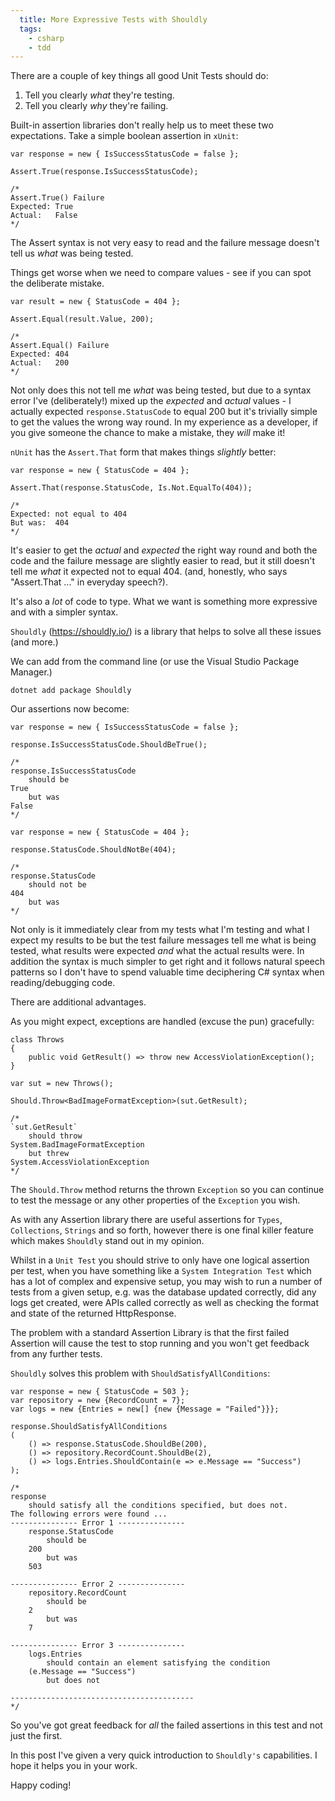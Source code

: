 ```yaml
---
  title: More Expressive Tests with Shouldly 
  tags:
    - csharp
    - tdd
---
```


There are a couple of key things all good Unit Tests should do:

1. Tell you clearly _what_ they're testing.
1. Tell you clearly _why_ they're failing.

Built-in assertion libraries don't really help us to meet these two expectations. Take a simple boolean assertion in `xUnit`:

```
var response = new { IsSuccessStatusCode = false };

Assert.True(response.IsSuccessStatusCode);

/*
Assert.True() Failure
Expected: True
Actual:   False
*/
```

The Assert syntax is not very easy to read and the failure message doesn't tell us _what_ was being tested. 

Things get worse when we need to compare values - see if you can spot the deliberate mistake.

```
var result = new { StatusCode = 404 };

Assert.Equal(result.Value, 200);

/*
Assert.Equal() Failure
Expected: 404
Actual:   200
*/
```

Not only does this not tell me _what_ was being tested, but due to a syntax error I've (deliberately!) mixed up the _expected_ and _actual_ values - I actually expected `response.StatusCode` to equal 200 but it's trivially simple to get the values the wrong way round.
In my experience as a developer, if you give someone the chance to make a mistake, they _will_ make it!

`nUnit` has the `Assert.That` form that makes things _slightly_ better:

```
var response = new { StatusCode = 404 };

Assert.That(response.StatusCode, Is.Not.EqualTo(404));

/*
Expected: not equal to 404
But was:  404
*/
```

It's easier to get the _actual_ and _expected_ the right way round and both the code and the failure message are slightly easier to read, but it still doesn't tell me _what_ it expected not to equal 404. (and, honestly, who says "Assert.That ..." in everyday speech?). 

It's also a _lot_ of code to type. What we want is something more expressive and with a simpler syntax.

`Shouldly` (https://shouldly.io/) is a library that helps to solve all these issues (and more.)

We can add from the command line (or use the Visual Studio Package Manager.)

```
dotnet add package Shouldly
```

Our assertions now become:

```
var response = new { IsSuccessStatusCode = false };

response.IsSuccessStatusCode.ShouldBeTrue();

/*
response.IsSuccessStatusCode
    should be
True
    but was
False
*/

var response = new { StatusCode = 404 }; 

response.StatusCode.ShouldNotBe(404);

/*
response.StatusCode
    should not be
404
    but was
*/
```

Not only is it immediately clear from my tests what I'm testing and what I expect my results to be but the test failure messages tell me what is being tested, what results were expected _and_ what the actual results were.
In addition the syntax is much simpler to get right and it follows natural speech patterns so I don't have to spend valuable time deciphering C# syntax when reading/debugging code.

There are additional advantages. 

As you might expect, exceptions are handled (excuse the pun) gracefully:

```
class Throws
{
    public void GetResult() => throw new AccessViolationException();
}

var sut = new Throws();

Should.Throw<BadImageFormatException>(sut.GetResult);

/*
`sut.GetResult`
    should throw
System.BadImageFormatException
    but threw
System.AccessViolationException
*/
```

The `Should.Throw` method returns the thrown `Exception` so you can continue to test the message or any other properties of the `Exception` you wish.

As with any Assertion library there are useful assertions for `Types`, `Collections`, `Strings` and so forth, however there is one final killer feature which makes `Shouldly` stand out in my opinion.

Whilst in a `Unit Test` you should strive to only have one logical assertion per test, when you have something like a `System Integration Test` which has a lot of complex and expensive setup, you may wish to run a number of tests from a given setup, e.g. was the database updated correctly, did any logs get created, were APIs called correctly as well as checking the format and state of the returned HttpResponse.

The problem with a standard Assertion Library is that the first failed Assertion will cause the test to stop running and you won't get feedback from any further tests.

`Shouldly` solves this problem with `ShouldSatisfyAllConditions`:

```
var response = new { StatusCode = 503 };
var repository = new {RecordCount = 7};
var logs = new {Entries = new[] {new {Message = "Failed"}}};

response.ShouldSatisfyAllConditions
(
    () => response.StatusCode.ShouldBe(200),
    () => repository.RecordCount.ShouldBe(2),
    () => logs.Entries.ShouldContain(e => e.Message == "Success")
);

/*
response
    should satisfy all the conditions specified, but does not.
The following errors were found ...
--------------- Error 1 ---------------
    response.StatusCode
        should be
    200
        but was
    503

--------------- Error 2 ---------------
    repository.RecordCount
        should be
    2
        but was
    7

--------------- Error 3 ---------------
    logs.Entries
        should contain an element satisfying the condition
    (e.Message == "Success")
        but does not

-----------------------------------------
*/
```

So you've got great feedback for _all_ the failed assertions in this test and not just the first.

In this post I've given a very quick introduction to `Shouldly's` capabilities. I hope it helps you in your work.

Happy coding!